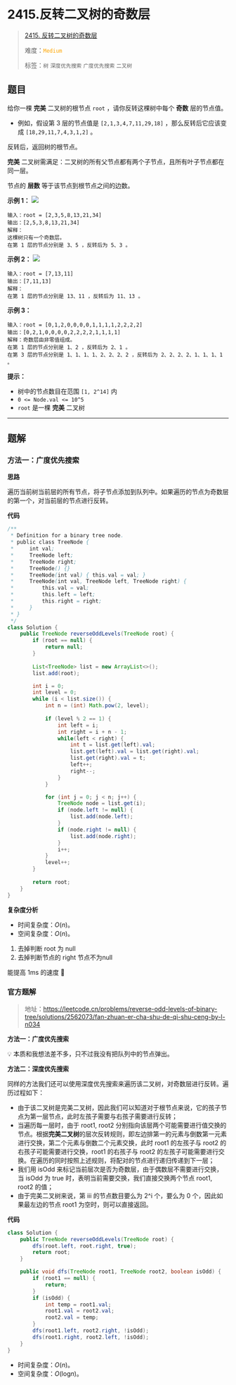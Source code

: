 # 2415.反转二叉树的奇数层

> [2415. 反转二叉树的奇数层](https://leetcode.cn/problems/reverse-odd-levels-of-binary-tree/)
>
> 难度：<font color=orange>`Medium`</font>
>
> 标签：`树` `深度优先搜索` `广度优先搜索` `二叉树`

## 题目

给你一棵 **完美** 二叉树的根节点 `root` ，请你反转这棵树中每个 **奇数** 层的节点值。

* 例如，假设第 3 层的节点值是 `[2,1,3,4,7,11,29,18]` ，那么反转后它应该变成 `[18,29,11,7,4,3,1,2]` 。

反转后，返回树的根节点。

**完美** 二叉树需满足：二叉树的所有父节点都有两个子节点，且所有叶子节点都在同一层。

节点的 **层数** 等于该节点到根节点之间的边数。

**示例 1：**
![](https://assets.leetcode.com/uploads/2022/07/28/first_case1.png)

```
输入：root = [2,3,5,8,13,21,34]
输出：[2,5,3,8,13,21,34]
解释：
这棵树只有一个奇数层。
在第 1 层的节点分别是 3、5 ，反转后为 5、3 。
```

**示例 2：**
![](https://assets.leetcode.com/uploads/2022/07/28/second_case3.png)

```
输入：root = [7,13,11]
输出：[7,11,13]
解释： 
在第 1 层的节点分别是 13、11 ，反转后为 11、13 。 
```

**示例 3：**

```
输入：root = [0,1,2,0,0,0,0,1,1,1,1,2,2,2,2]
输出：[0,2,1,0,0,0,0,2,2,2,2,1,1,1,1]
解释：奇数层由非零值组成。
在第 1 层的节点分别是 1、2 ，反转后为 2、1 。
在第 3 层的节点分别是 1、1、1、1、2、2、2、2 ，反转后为 2、2、2、2、1、1、1、1 。
```

**提示：**

* 树中的节点数目在范围 `[1, 2^14]` 内
* `0 <= Node.val <= 10^5`
* `root` 是一棵 **完美** 二叉树

--------------------

## 题解

### 方法一：广度优先搜索

**思路**

遍历当前树当前层的所有节点，将子节点添加到队列中。如果遍历的节点为奇数层的第一个，对当前层的节点进行反转。

**代码**

```java
/**
 * Definition for a binary tree node.
 * public class TreeNode {
 *     int val;
 *     TreeNode left;
 *     TreeNode right;
 *     TreeNode() {}
 *     TreeNode(int val) { this.val = val; }
 *     TreeNode(int val, TreeNode left, TreeNode right) {
 *         this.val = val;
 *         this.left = left;
 *         this.right = right;
 *     }
 * }
 */
class Solution {
    public TreeNode reverseOddLevels(TreeNode root) {
        if (root == null) {
            return null;
        }
        
        List<TreeNode> list = new ArrayList<>();
        list.add(root);

        int i = 0;
        int level = 0;
        while (i < list.size()) {
            int n = (int) Math.pow(2, level);
            
            if (level % 2 == 1) {
                int left = i;
                int right = i + n - 1;
                while(left < right) {
                    int t = list.get(left).val;
                    list.get(left).val = list.get(right).val;
                    list.get(right).val = t;
                    left++;
                    right--;
                }
            }

            for (int j = 0; j < n; j++) {
                TreeNode node = list.get(i);
                if (node.left != null) {
                    list.add(node.left);
                }
                if (node.right != null) {
                    list.add(node.right);
                }
                i++;
            }
            level++;
        }
        
        return root;
    }
}
```

**复杂度分析**

- 时间复杂度：$O(n)$。
- 空间复杂度：$O(n)$​。



1. 去掉判断 root 为 null
2. 去掉判断节点的 right 节点不为null

能提高 1ms 的速度 🐶



### 官方题解

> 地址：https://leetcode.cn/problems/reverse-odd-levels-of-binary-tree/solutions/2562073/fan-zhuan-er-cha-shu-de-qi-shu-ceng-by-l-n034

**方法一：广度优先搜索**

💡 本质和我想法差不多，只不过我没有把队列中的节点弹出。

**方法二：深度优先搜索**

同样的方法我们还可以使用深度优先搜索来遍历该二叉树，对奇数层进行反转。遍历过程如下：

- 由于该二叉树是完美二叉树，因此我们可以知道对于根节点来说，它的孩子节点为第一层节点，此时左孩子需要与右孩子需要进行反转；
- 当遍历每一层时，由于 root1, root2 分别指向该层两个可能需要进行值交换的节点。根据**完美二叉树**的层次反转规则，即左边排第一的元素与倒数第一元素进行交换，第二个元素与倒数二个元素交换，此时 root1 的左孩子与 root2 的右孩子可能需要进行交换，root1 的右孩子与 root2 的左孩子可能需要进行交换。在遍历的同时按照上述规则，将配对的节点进行递归传递到下一层；
- 我们用 isOdd 来标记当前层次是否为奇数层，由于偶数层不需要进行交换，当 isOdd 为 true  时，表明当前需要交换，我们直接交换两个节点 root1, root2 的值；
- 由于完美二叉树来说，第 iii 的节点数目要么为 2^i 个，要么为 0 个，因此如果最左边的节点 root1 为空时，则可以直接返回。

**代码**

```java
class Solution {
    public TreeNode reverseOddLevels(TreeNode root) {
        dfs(root.left, root.right, true);
        return root;
    }

    public void dfs(TreeNode root1, TreeNode root2, boolean isOdd) {
        if (root1 == null) {
            return;
        }
        if (isOdd) {
            int temp = root1.val;
            root1.val = root2.val;
            root2.val = temp;
        }
        dfs(root1.left, root2.right, !isOdd);
        dfs(root1.right, root2.left, !isOdd);
    }
}
```

- 时间复杂度：$O(n)$。
- 空间复杂度：$O(\log_{}{n} )$。
